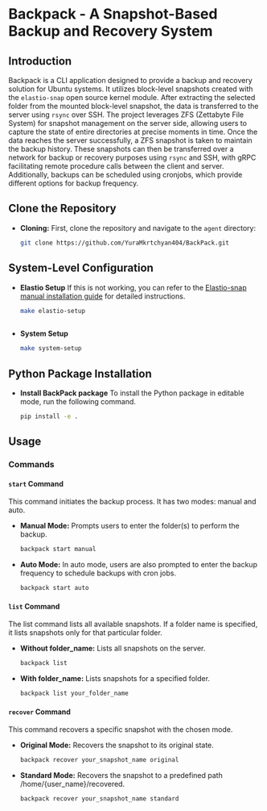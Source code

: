 # Backpack - A Snapshot-Based Backup and Recovery System

## Introduction

Backpack is a CLI application designed to provide a backup and recovery solution for Ubuntu systems. It utilizes block-level snapshots created with the `elastio-snap` open source kernel module. After extracting the selected folder from the mounted block-level snapshot, the data is transferred to the server using `rsync` over SSH. The project leverages ZFS (Zettabyte File System) for snapshot management on the server side, allowing users to capture the state of entire directories at precise moments in time. Once the data reaches the server successfully, a ZFS snapshot is taken to maintain the backup history. These snapshots can then be transferred over a network for backup or recovery purposes using `rsync` and SSH, with gRPC facilitating remote procedure calls between the client and server. Additionally, backups can be scheduled using cronjobs, which provide different options for backup frequency.

## Clone the Repository

- **Cloning:**
   First, clone the repository and navigate to the `agent` directory:
  ```sh
  git clone https://github.com/YuraMkrtchyan404/BackPack.git

## System-Level Configuration

- **Elastio Setup**
   If this is not working, you can refer to the [Elastio-snap manual installation guide](https://github.com/elastio/elastio-snap/blob/master/INSTALL.md) for detailed instructions.
  ```sh
  make elastio-setup
 
- **System Setup**
  ```sh
  make system-setup

## Python Package Installation

- **Install BackPack package**
   To install the Python package in editable mode, run the following command.
  ```sh
  pip install -e .

## Usage

### Commands

#### `start` Command

This command initiates the backup process. It has two modes: manual and auto.

- **Manual Mode:**
   Prompts users to enter the folder(s) to perform the backup.
  
  ```sh
  backpack start manual
- **Auto Mode:**
  In auto mode, users are also prompted to enter the backup frequency to schedule backups with cron jobs.
  ```sh
  backpack start auto

#### `list` Command

The list command lists all available snapshots. If a folder name is specified, it lists snapshots only for that particular folder.
- **Without folder_name:**
  Lists all snapshots on the server.

  ```sh
  backpack list
- **With folder_name:**
  Lists snapshots for a specified folder.
  ```sh
  backpack list your_folder_name

#### `recover` Command

This command recovers a specific snapshot with the chosen mode.
- **Original Mode:**
  Recovers the snapshot to its original state.

  ```sh
  backpack recover your_snapshot_name original
- **Standard Mode:**
  Recovers the snapshot to a predefined path /home/{user_name}/recovered.
  ```sh
  backpack recover your_snapshot_name standard

